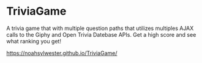 # TriviaGame

A trivia game that with multiple question paths that utilizes multiples AJAX calls to the Giphy and Open Trivia Datebase APIs. Get a high score and see what ranking you get!

https://noahsylwester.github.io/TriviaGame/
